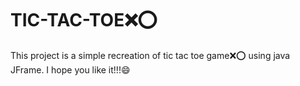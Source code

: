 # TIC-TAC-TOE❌⭕️
This project is a simple recreation of tic tac toe game❌⭕️ using java JFrame.
I hope you like it!!!😄
